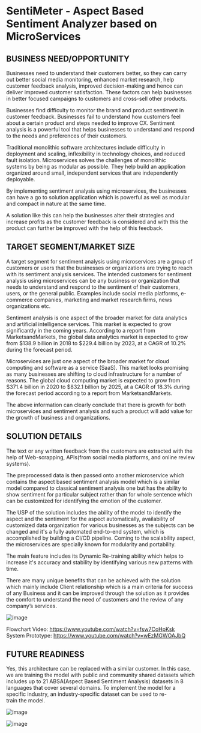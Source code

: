 # SentiMeter - Aspect Based Sentiment Analyzer based on MicroServices
## BUSINESS NEED/OPPORTUNITY  

Businesses need to understand their customers better, so they can carry out better social media monitoring, enhanced market research, help customer feedback analysis, improved decision-making and hence can deliver improved customer satisfaction. These factors can help businesses in better focused campaigns to customers and cross-sell other products.

Businesses find difficulty to monitor the brand and product sentiment in customer feedback. Businesses fail to understand how customers feel about a certain product and steps needed to improve CX. Sentiment analysis is a powerful tool that helps businesses to understand and respond to the needs and preferences of their customers. 

Traditional monolithic software architectures include difficulty in deployment and scaling, inflexibility in technology choices, and reduced fault isolation. Microservices solves the challenges of monolithic systems by being as modular as possible. They help build an application organized around small, independent services that are independently deployable.
 
By implementing sentiment analysis using microservices, the businesses can have a go to solution application which is powerful as well as modular and compact in nature at the same time.

A solution like this can help the businesses alter their strategies and increase profits as the customer feedback is considered and with this the product can further be improved with the help of this feedback.

## TARGET SEGMENT/MARKET SIZE  

A target segment for sentiment analysis using microservices are a group of customers or users that the businesses or organizations are trying to reach with its sentiment analysis services. The intended customers for sentiment analysis using microservices can be any business or organization that needs to understand and respond to the sentiment of their customers, users, or the general public. Examples include social media platforms, e-commerce companies, marketing and market research firms, news organizations etc.

Sentiment analysis is one aspect of the broader market for data analytics and artificial intelligence services. This market is expected to grow significantly in the coming years. According to a report from MarketsandMarkets, the global data analytics market is expected to grow from $138.9 billion in 2018 to $229.4 billion by 2023, at a CAGR of 10.2% during the forecast period.

Microservices are just one aspect of the broader market for cloud computing and software as a service (SaaS). This market looks promising as many businesses are shifting to cloud infrastructure for a number of reasons. The global cloud computing market is expected to grow from $371.4 billion in 2020 to $832.1 billion by 2025, at a CAGR of 18.3% during the forecast period according to a report from MarketsandMarkets.

The above information can clearly conclude that there is growth for both microservices and sentiment analysis and such a product will add value for the growth of business and organizations.

## SOLUTION DETAILS  

The text or any written feedback from the customers are extracted with the help of Web-scrapping, APIs(from social media platforms, and online review systems).

The  preprocessed data is then passed onto another microservice which contains the aspect based sentiment analysis model which is a similar model compared to classical sentiment analysis one but has the ability to show sentiment for particular subject rather than for whole sentence which can be customized for identifying the emotion of the customer.

The USP of the solution includes the ability of the model to identify the aspect and the sentiment for the aspect automatically, availability of customized data organization for various businesses as the subjects can be changed and   it's a fully automated end-to-end system, which is accomplished by building a CI/CD pipeline. Coming to the scalability aspect, the microservices are specially known for modularity and portability.

The main feature includes its Dynamic Re-training ability which helps to increase it's accuracy and stability by identifying various new patterns  with time. 

There are many unique benefits that can be achieved with the solution which mainly include
Client relationship which is a main criteria for success of any Business and it can be improved through the solution as it provides the comfort to understand the need of customers and the review of any company’s services.

![image](https://github.com/user-attachments/assets/6e5706f1-685f-431a-b78b-e1c93f796132)

Flowchart Video: https://www.youtube.com/watch?v=fsw7CoHpKsk  
System Prototype: https://www.youtube.com/watch?v=wEzMGWOAJbQ

## FUTURE READINESS
Yes, this architecture can be replaced with a similar customer. In this case, we are training the model with public and community shared datasets which includes up to 21 ABSA(Aspect Based Sentiment Analysis) datasets in 8 languages that cover several domains. To implement the model for a specific industry, an industry-specific dataset can be used to re-train the model.

![image](https://github.com/user-attachments/assets/31c33cd2-8372-4983-afd2-22013954a61e)


![image](https://github.com/user-attachments/assets/11338093-8292-424d-97b5-09b14ba5eaf2)






